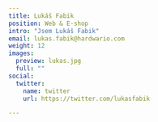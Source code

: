 ```yaml
---
title: Lukáš Fabik
position: Web & E-shop
intro: "Jsem Lukáš Fabik"
email: lukas.fabik@hardwario.com
weight: 12
images:
  preview: lukas.jpg
  full: ""
social:
  twitter:
    name: twitter
    url: https://twitter.com/lukasfabik

---
```

